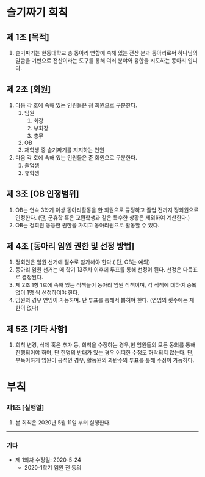 #  슬기짜기 회칙

## 제 1조 [목적]

1. 슬기짜기는 한동대학교 총 동아리 연합에 속해 있는 전산 분과 동아리로써 하나님의 말씀을 기반으로 전산이라는 도구를 통해 여러 분야와 융합을 시도하는 동아리 입니다.

## 제 2조 [회원]

1. 다음 각 호에 속해 있는 인원들은 정 회원으로 구분한다.
   1. 임원
      1. 회장
      2. 부회장
      3. 총무
   3. OB
   4.  재학생 중 슬기짜기를 지지하는 인원
2. 다음 각 호에 속해 있는 인원들은 준 회원으로 구분한다.
   1. 졸업생
   2. 휴학생
   
## 제 3조 [OB 인정범위]
1. OB는 연속 3학기 이상 동아리활동을 한 회원으로 규정하고 졸업 전까지 정회원으로 인정한다. (단, 군휴학 혹은 교환학생과 같은 특수한 상황은 제외하여 계산한다.)
2. OB는 정회원 동등한 권한을 가지고 동아리원으로 활동할 수 있다. 

## 제 4조 [동아리 임원 권한 및 선정 방법]

1. 정회원은 임원 선거에 필수로 참가해야 한다.( 단, OB는 예외)
2. 동아리 임원 선거는 매 학기 13주차 이후에 투표를 통해 선정이 된다. 선정은 다득표로 결정된다.
3. 제 2조 1항 1호에 속해 있는 직책들이 동아리 임원 직책이며, 각 직책에 대하여 중복 없이 1명 씩 선정하여야 한다.
4. 임원의 경우 연임이  가능하며. 단 투표를 통해서 뽑혀야 한다. (연임의 횟수에는 제한이 없다)

## 제 5조 [기타 사항]

1. 회칙 변경, 삭제 혹은 추가 등,  회칙을 수정하는 경우,현 임원들의 모든 동의를 통해 진행되어야 하며, 단 한명의 반대가 있는 경우 어떠한 수정도 허락되지 않는다. 단, 부득이하게 임원이 공석인 경우, 활동원의 과반수의 투표를 톻해 수정이 가능하다.

# 부칙

### 제1조 [실행일]

1. 본 회칙은 2020년 5월 11일 부터 실행한다.



---

### 기타

* 제 1회차 수정일: 2020-5-24
  * 2020-1학기 임원 전 동의

